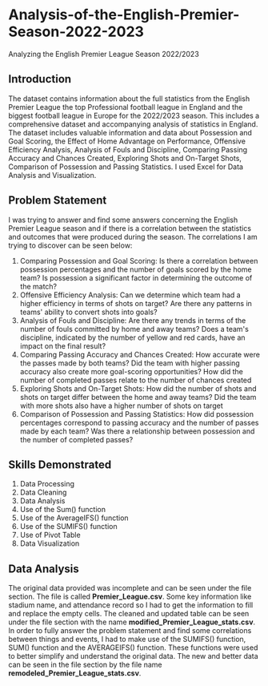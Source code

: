 # Analysis-of-the-English-Premier-Season-2022-2023
Analyzing the English Premier League Season 2022/2023 

## Introduction
The dataset contains information about the full statistics from the English Premier League the top Professional football league in England and the biggest football league in Europe for the 2022/2023 season. This includes a comprehensive dataset and accompanying analysis of statistics in England. The dataset includes valuable information and data about Possession and Goal Scoring, the Effect of Home Advantage on Performance, Offensive Efficiency Analysis, Analysis of Fouls and Discipline, Comparing Passing Accuracy and Chances Created, Exploring Shots and On-Target Shots, Comparison of Possession and Passing Statistics. I used Excel for Data Analysis and Visualization.

## Problem Statement
I was trying to answer and find some answers concerning the English Premier League season and if there is a correlation between the statistics and outcomes that were produced during the season. The correlations I am trying to discover can be seen below:
1.	Comparing Possession and Goal Scoring: Is there a correlation between possession percentages and the number of goals scored by the home team? Is possession a significant factor in determining the outcome of the match?
2.	Offensive Efficiency Analysis: Can we determine which team had a higher efficiency in terms of shots on target? Are there any patterns in teams' ability to convert shots into goals?
3.	Analysis of Fouls and Discipline: Are there any trends in terms of the number of fouls committed by home and away teams? Does a team's discipline, indicated by the number of yellow and red cards, have an impact on the final result?
4.	Comparing Passing Accuracy and Chances Created: How accurate were the passes made by both teams? Did the team with higher passing accuracy also create more goal-scoring opportunities? How did the number of completed passes relate to the number of chances created
5.	Exploring Shots and On-Target Shots: How did the number of shots and shots on target differ between the home and away teams? Did the team with more shots also have a higher number of shots on target
6.	Comparison of Possession and Passing Statistics: How did possession percentages correspond to passing accuracy and the number of passes made by each team? Was there a relationship between possession and the number of completed passes?


## Skills Demonstrated
1. Data  Processing
2. Data Cleaning
3. Data Analysis
4. Use of the Sum() function
5. Use of the AverageIFS() function
6. Use of the SUMIFS() function
7. Use of Pivot Table
8. Data Visualization

## Data Analysis
The original data provided was incomplete and can be seen under the file section. The file is called **Premier_League.csv**. Some key information like stadium name, and attendance record so I had to get the information to fill and replace the empty cells. The cleaned and updated table can be seen under the file section with the name **modified_Premier_League_stats.csv**. In order to fully answer the problem statement and find some correlations between things and events, I had to make use of the SUMIFS() function, SUM() function and the AVERAGEIFS() function. These functions were used to better simplify and understand the original data. The new and better data can be seen in the file section by the file name **remodeled_Premier_League_stats.csv**.

